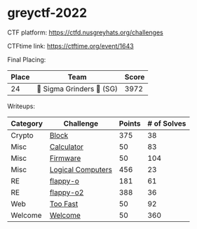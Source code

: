 # greyctf-2022

CTF platform: https://ctfd.nusgreyhats.org/challenges

CTFtime link: https://ctftime.org/event/1643

Final Placing:

| Place | Team | Score |
|-------|------|-------|
| 24 | 🗿 Sigma Grinders 🗿 (SG) | 3972 |

Writeups:

| Category | Challenge | Points | # of Solves |
| --- | --- | --- | --- |
| Crypto | [Block](./crypto/block.md) | 375 | 38 |
| Misc | [Calculator](./misc/Calculator.md) | 50 | 83 |
| Misc | [Firmware](./misc/Firmware.md) | 50 | 104 |
| Misc | [Logical Computers](./misc/Logical-Computers.md) | 456 | 23 |
| RE | [flappy-o](./re/flappy-o.md) | 181 | 61 |
| RE | [flappy-o2](./re/flappy-o2.md) | 388 | 36 |
| Web | [Too Fast](./web/Too%20Fast.md) | 50 | 92 |
| Welcome | [Welcome](./welcome/Welcome.md) | 50 | 360 |

